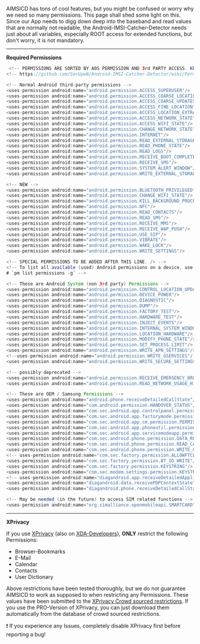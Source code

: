 AIMSICD has tons of cool features, but you might be confused or worry why we need so many permissions. This page shall shed some light on this. Since our App needs to digg down deep into the baseband and read values that are normally not readable, the Android-IMSI-Catcher-Detector needs just about all variables, especially ROOT access for extended functions, but don't worry, it is not mandatory.

---

**Required Permissions**

```java
 <!-- PERMISSIONS ARE SORTED BY AOS PERMISSION AND 3rd PARTY ACCESS. KEEP THIS! -->
<!-- https://github.com/SecUpwN/Android-IMSI-Catcher-Detector/wiki/Permissions -->

<!-- Normal Android third-party permissions -->
<uses-permission android:name="android.permission.ACCESS_SUPERUSER"/>
<uses-permission android:name="android.permission.ACCESS_COARSE_LOCATION"/>
<uses-permission android:name="android.permission.ACCESS_COARSE_UPDATES"/>
<uses-permission android:name="android.permission.ACCESS_FINE_LOCATION"/>
<uses-permission android:name="android.permission.ACCESS_LOCATION_EXTRA_COMMANDS"/>
<uses-permission android:name="android.permission.ACCESS_NETWORK_STATE"/>
<uses-permission android:name="android.permission.ACCESS_WIFI_STATE"/>
<uses-permission android:name="android.permission.CHANGE_NETWORK_STATE" />
<uses-permission android:name="android.permission.INTERNET"/>
<uses-permission android:name="android.permission.READ_EXTERNAL_STORAGE"/>
<uses-permission android:name="android.permission.READ_PHONE_STATE"/>
<uses-permission android:name="android.permission.READ_LOGS"/>
<uses-permission android:name="android.permission.RECEIVE_BOOT_COMPLETED"/>
<uses-permission android:name="android.permission.RECEIVE_SMS"/>
<uses-permission android:name="android.permission.SYSTEM_ALERT_WINDOW"/>
<uses-permission android:name="android.permission.WRITE_EXTERNAL_STORAGE"/>

<!-- NEW -->
<uses-permission android:name="android.permission.BLUETOOTH_PRIVILEGED"/>
<uses-permission android:name="android.permission.CHANGE_WIFI_STATE"/>
<uses-permission android:name="android.permission.KILL_BACKGROUND_PROCESSES"/>
<uses-permission android:name="android.permission.NFC"/>
<uses-permission android:name="android.permission.READ_CONTACTS"/>
<uses-permission android:name="android.permission.READ_SMS"/>
<uses-permission android:name="android.permission.RECEIVE_MMS"/>
<uses-permission android:name="android.permission.RECEIVE_WAP_PUSH"/>
<uses-permission android:name="android.permission.USE_SIP"/>
<uses-permission android:name="android.permission.VIBRATE"/>
<uses-permission android:name="android.permission.WAKE_LOCK"/>
<uses-permission android:name="android.permission.WRITE_SETTINGS"/>

<!-- SPECIAL PERMISSIONS TO BE ADDED AFTER THIS LINE. /> -->
<!-- To list all available (used) Android permissions on a device, use:
# `pm list permissions -g` -->

<!-- These are Android System (non 3rd party) Permissions -->
<uses-permission android:name="android.permission.CONTROL_LOCATION_UPDATES"/>
<uses-permission android:name="android.permission.DEVICE_POWER"/>
<uses-permission android:name="android.permission.DIAGNOSTIC"/>
<uses-permission android:name="android.permission.DUMP"/>
<uses-permission android:name="android.permission.FACTORY_TEST"/>
<uses-permission android:name="android.permission.HARDWARE_TEST"/>
<uses-permission android:name="android.permission.INJECT_EVENTS"/>
<uses-permission android:name="android.permission.INTERNAL_SYSTEM_WINDOW"/>
<uses-permission android:name="android.permission.LOCATION_HARDWARE"/>
<uses-permission android:name="android.permission.MODIFY_PHONE_STATE"/>
<uses-permission android:name="android.permission.SET_PROCESS_LIMIT"/>
<uses-permission android:name="android.permission.WRITE_APN_SETTINGS"/>
<!--uses-permission android:name="android.permission.WRITE_GSERVICES"/ -->
<uses-permission android:name="android.permission.WRITE_SECURE_SETTINGS"/>

<!-- possibly deprecated -->
<uses-permission android:name="android.permission.RECEIVE_EMERGENCY_BROADCAST"/>
<uses-permission android:name="android.permission.READ_NETWORK_USAGE_HISTORY"/>

<!-- These are OEM / Samsung Permissions -->
<uses-permission android:name="android.phone.receiveDetailedCallState"/>
<uses-permission android:name="com.android.permission.HANDOVER_STATUS"/>
<uses-permission android:name="com.sec.android.app.controlpanel.permission.PRIVATE"/>
<uses-permission android:name="com.sec.android.app.factorymode.permission.KEYSTRING"/>
<uses-permission android:name="com.sec.android.app.cm.permission.PERMISSION_MANAGEMENT"/>
<uses-permission android:name="com.sec.android.app.phoneutil.permission.KEYSTRING"/>
<uses-permission android:name="com.sec.android.app.servicemodeapp.permission.KEYSTRING"/>
<uses-permission android:name="com.sec.android.phone.permission.DATA_ROAMING_SETTINGS_ENHANCED"/>
<uses-permission android:name="com.sec.android.phone.permission.READ_CALL_SETTINGS"/>
<uses-permission android:name="com.sec.android.phone.permission.WRITE_CALL_SETTINGS"/>
<!-- uses-permission android:name="com.sec.factory.permission.ALLOWFTCLIENTCPOBIND"/>
<uses-permission android:name="com.sec.factory.permission.BT_ID_WRITE"/ -->
<uses-permission android:name="com.sec.factory.permission.KEYSTRING"/>
<uses-permission android:name="com.sec.modem.settings.permission.KEYSTRING"/>
<!-- uses-permission android:name="diagandroid.app.receiveDetailedApplicationState"/>
<uses-permission android:name="diagandroid.data.receivePDPContextState"/>
<uses-permission android:name="diagandroid.phone.receiveDetailedCallState"/ -->

<!-- May be needed (in the future) to access SIM related functions -->
<uses-permission android:name="org.simalliance.openmobileapi.SMARTCARD"/>
```

---

**XPrivacy**

If you use [XPrivacy](https://github.com/M66B/XPrivacy) (also on [XDA-Developers](http://forum.xda-developers.com/showthread.php?t=2320783)), **ONLY** restrict the following Permissions:

* Browser-Bookmarks
* E-Mail
* Calendar
* Contacts
* User Dictionary

Above restrictions have been tested thoroughly, but we do not guarantee AIMSICD to work as supposed to when restricting any Permissions. These values have been submitted to the [XPrivacy Crowd sourced restrictions](http://crowd.xprivacy.eu/). If you use the PRO-Version of XPrivacy, you can just download them automatically from the database of crowd sourced restrictions.

:exclamation: If you experience any Issues, completely disable XPrivacy first before reporting a bug! 